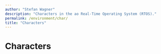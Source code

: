 ```yaml
---
author: "Stefan Wagner"
description: "Characters in the ao Real-Time Operating System (RTOS)."
permalink: /environment/char/
title: "Characters"
---
```


# Characters
